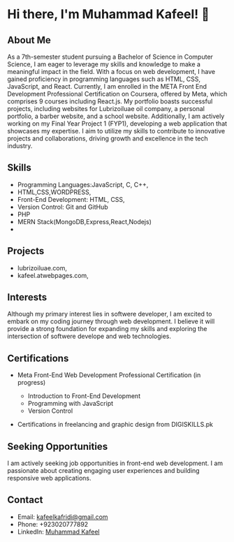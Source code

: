 # Hi there, I'm Muhammad Kafeel! 👋

## About Me
As a 7th-semester student pursuing a Bachelor of Science in Computer Science, I am eager to leverage my skills and knowledge to make a meaningful impact in the field. With a focus on web development, I have gained proficiency in programming languages such as HTML, CSS, JavaScript, and React.
Currently, I am enrolled in the META Front End Development Professional Certification on Coursera, offered by Meta, which comprises 9 courses including React.js. My portfolio boasts successful projects, including websites for Lubrizoiluae oil company, a personal portfolio, a barber website, and a school website.
Additionally, I am actively working on my Final Year Project 1 (FYP1), developing a web application that showcases my expertise. I aim to utilize my skills to contribute to innovative projects and collaborations, driving growth and excellence in the tech industry.

## Skills
- Programming Languages:JavaScript, C, C++, 
- HTML,CSS,WORDPRESS,
- Front-End Development: HTML, CSS,
- Version Control: Git and GitHub
- PHP
- MERN Stack(MongoDB,Express,React,Nodejs)
- 

## Projects
- lubrizoiluae.com,
- kafeel.atwebpages.com,

## Interests
Although my primary interest lies in softwere developer, I am excited to embark on my coding journey through web development. I believe it will provide a strong foundation for expanding my skills and exploring the intersection of softwere develope and web technologies.


## Certifications
- Meta Front-End Web Development Professional Certification (in progress)
  - Introduction to Front-End Development
  - Programming with JavaScript
  - Version Control

- Certifications in  freelancing and graphic design from DIGISKILLS.pk

## Seeking Opportunities
I am actively seeking job opportunities in front-end web development. I am passionate about creating engaging user experiences and building responsive web applications.

## Contact
- Email: kafeelkafridi@gmail.com
- Phone: +923020777892
- LinkedIn: [Muhammad Kafeel](https://www.linkedin.com/in/muhammad-kafeel/)
